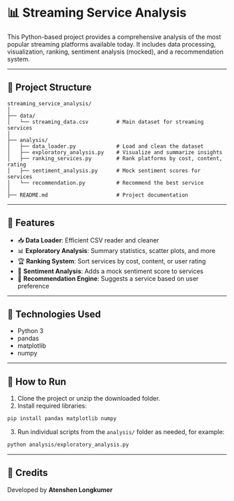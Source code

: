 # 📊 Streaming Service Analysis

This Python-based project provides a comprehensive analysis of the most popular streaming platforms available today. It includes data processing, visualization, ranking, sentiment analysis (mocked), and a recommendation system.

---

## 📁 Project Structure

```
streaming_service_analysis/
│
├── data/
│   └── streaming_data.csv         # Main dataset for streaming services
│
├── analysis/
│   ├── data_loader.py             # Load and clean the dataset
│   ├── exploratory_analysis.py    # Visualize and summarize insights
│   ├── ranking_services.py        # Rank platforms by cost, content, rating
│   ├── sentiment_analysis.py      # Mock sentiment scores for services
│   └── recommendation.py          # Recommend the best service
│
├── README.md                      # Project documentation
```

---

## 📌 Features

- 📥 **Data Loader**: Efficient CSV reader and cleaner
- 📊 **Exploratory Analysis**: Summary statistics, scatter plots, and more
- 🏆 **Ranking System**: Sort services by cost, content, or user rating
- 💬 **Sentiment Analysis**: Adds a mock sentiment score to services
- 🎯 **Recommendation Engine**: Suggests a service based on user preference

---

## 🧪 Technologies Used

- Python 3
- pandas
- matplotlib
- numpy

---

## 🚀 How to Run

1. Clone the project or unzip the downloaded folder.
2. Install required libraries:

```bash
pip install pandas matplotlib numpy
```

3. Run individual scripts from the `analysis/` folder as needed, for example:

```bash
python analysis/exploratory_analysis.py
```

---

## 👤 Credits

Developed by **Atenshen Longkumer** 
